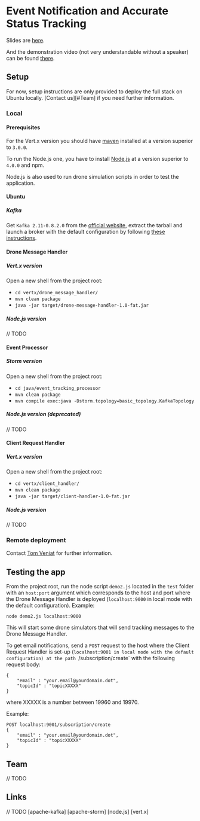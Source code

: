 # Event Notification and Accurate Status Tracking

Slides are [here][3].

And the demonstration video (not very understandable without a speaker) can be found [there][4].

## Setup

For now, setup instructions are only provided to deploy the full stack on Ubuntu locally.
[Contact us][#Team] if you need further information.

### Local

#### Prerequisites

For the Vert.x version you should have [maven][6] installed at a version superior to `3.0.0`.

To run the Node.js one, you have to install [Node.js][7] at a version superior to `4.0.0` and npm.

Node.js is also used to run drone simulation scripts in order to test the application.

#### Ubuntu

##### Kafka

Get `Kafka 2.11-0.8.2.0` from the [official website][2], extract the tarball and launch a broker with the default configuration by following [these instructions][5].

#### Drone Message Handler

##### Vert.x version

Open a new shell from the project root:
 * `cd vertx/drone_message_handler/`
 * `mvn clean package`
 * `java -jar target/drone-message-handler-1.0-fat.jar`

##### Node.js version

// TODO

#### Event Processor

##### Storm version

Open a new shell from the project root:
 * `cd java/event_tracking_processor`
 * `mvn clean package`
 * `mvn compile exec:java -Dstorm.topology=basic_topology.KafkaTopology`

##### Node.js version (deprecated)

// TODO

#### Client Request Handler

##### Vert.x version

Open a new shell from the project root:
 * `cd vertx/client_handler/`
 * `mvn clean package`
 * `java -jar target/client-handler-1.0-fat.jar`

##### Node.js version

// TODO

### Remote deployment

Contact [Tom Veniat][1] for further information.

## Testing the app

From the project root, run the node script `demo2.js` located in the `test` folder with an `host:port` argument which corresponds to the host and port where the Drone Message Handler is deployed (`localhost:9000` in local mode with the default configuration). Example:

`node demo2.js localhost:9000`

This will start some drone simulators that will send tracking messages to the Drone Message Handler.

To get email notifications, send a `POST` request to the host where the Client Request Handler is set-up (`localhost:9001 in local mode with the default configuration) at the path `/subscription/create` with the following request body:

```
{
    "email" : "your.email@yourdomain.dot",
    "topicId" : "topicXXXXX"
}
```

where XXXXX is a number between 19960 and 19970.

Example:

```
POST localhost:9001/subscription/create
{
    "email" : "your.email@yourdomain.dot",
    "topicId" : "topicXXXXX"
}
```

## Team

// TODO

## Links

// TODO
[apache-kafka]
[apache-storm]
[node.js]
[vert.x]

[1]: tom.veniat@etu.unice.fr
[2]: kafka.apache.org/downloads.html
[3]: https://docs.google.com/presentation/d/1ZhgDGsev7n3H-ZRyo_SWD8tYVQNxCFYM7SInkIHUmfk/pub?start=false&loop=false&delayms=3000
[4]: https://drive.google.com/file/d/0B7VSdYFJuGRuRHI5Q3dxaHRfanc/view?usp=sharing
[5]: http://kafka.apache.org/documentation.html#quickstart_startserver
[6]: https://maven.apache.org/
[7]: https://nodejs.org/en/